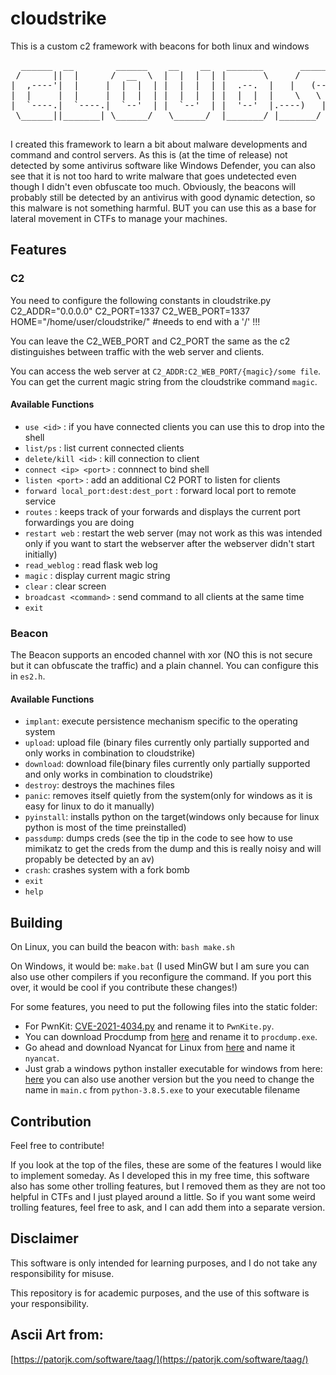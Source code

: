 # cloudstrike
This is a custom c2 framework with beacons for both linux and windows

<pre>
  ______  __        ______    __    __   _______       _______.___________..______       __   __  ___  _______ 
 /      ||  |      /  __  \  |  |  |  | |       \     /       |           ||   _  \     |  | |  |/  / |   ____|
|  ,----'|  |     |  |  |  | |  |  |  | |  .--.  |   |   (----`---|  |----`|  |_)  |    |  | |  '  /  |  |__   
|  |     |  |     |  |  |  | |  |  |  | |  |  |  |    \   \       |  |     |      /     |  | |    <   |   __|  
|  `----.|  `----.|  `--'  | |  `--'  | |  '--'  |.----)   |      |  |     |  |\  \----.|  | |  .  \  |  |____ 
 \______||_______| \______/   \______/  |_______/ |_______/       |__|     | _| `._____||__| |__|\__\ |_______|

</pre>

I created this framework to learn a bit about malware developments and command and control servers. As this is (at the time of release) not detected by some antivirus software like Windows Defender, you can also see that it is not too hard to write malware that goes undetected even though I didn't even obfuscate too much. Obviously, the beacons will probably still be detected by an antivirus with good dynamic detection, so this malware is not something harmful. BUT you can use this as a base for lateral movement in CTFs to manage your machines.

## Features
### C2
You need to configure the following constants in cloudstrike.py
C2_ADDR="0.0.0.0"
C2_PORT=1337
C2_WEB_PORT=1337
HOME="/home/user/cloudstrike/" #needs to end with a '/' !!!

You can leave the C2_WEB_PORT and C2_PORT the same as the c2 distinguishes between traffic with the web server and clients.

You can access the web server at `C2_ADDR:C2_WEB_PORT/{magic}/some file`. You can get the current magic string from the cloudstrike command `magic`.

#### Available Functions
- `use <id>` : if you have connected clients you can use this to drop into the shell
- `list/ps` : list current connected clients
- `delete/kill <id>` : kill connection to client
- `connect <ip> <port>` : connnect to bind shell
- `listen <port>` : add an additional C2 PORT to listen for clients
- `forward local_port:dest:dest_port` : forward local port to remote service
- `routes` : keeps track of your forwards and displays the current port forwardings you are doing
- `restart web` : restart the web server (may not work as this was intended only if you want to start the webserver after the webserver didn't start initially)
- `read_weblog` : read flask web log
- `magic` : display current magic string
- `clear` : clear screen
- `broadcast <command>` : send command to all clients at the same time
- `exit`

### Beacon
The Beacon supports an encoded channel with xor (NO this is not secure but it can obfuscate the traffic) and a plain channel. You can configure this in `es2.h`.

#### Available Functions
- `implant`: execute persistence mechanism specific to the operating system
- `upload`: upload file (binary files currently only partially supported and only works in combination to cloudstrike)
- `download`: download file(binary files currently only partially supported and only works in combination to cloudstrike)
- `destroy`: destroys the machines files
- `panic`: removes itself quietly from the system(only for windows as it is easy for linux to do it manually)
- `pyinstall`: installs python on the target(windows only because for linux python is most of the time preinstalled)
- `passdump`: dumps creds (see the tip in the code to see how to use mimikatz to get the creds from the dump and this is really noisy and will propably be detected by an av)
- `crash`: crashes system with a fork bomb
- `exit`
- `help`

## Building

On Linux, you can build the beacon with: `bash make.sh`

On Windows, it would be: `make.bat` (I used MinGW but I am sure you can also use other compilers if you reconfigure the command. If you port this over, it would be cool if you contribute these changes!)

For some features, you need to put the following files into the static folder:

- For PwnKit: [CVE-2021-4034.py](https://raw.githubusercontent.com/joeammond/CVE-2021-4034/main/CVE-2021-4034.py) and rename it to `PwnKite.py`.
- You can download Procdump from [here](https://learn.microsoft.com/de-de/sysinternals/downloads/procdump) and rename it to `procdump.exe`.
- Go ahead and download Nyancat for Linux from [here](https://github.com/klange/nyancat/tree/master) and name it `nyancat`.
- Just grab a windows python installer executable for windows from here: [here](https://www.python.org/downloads/release/python-385/) you can also use another version but the you need to change the name in `main.c` from `python-3.8.5.exe` to your executable filename

## Contribution

Feel free to contribute!

If you look at the top of the files, these are some of the features I would like to implement someday. As I developed this in my free time, this software also has some other trolling features, but I removed them as they are not too helpful in CTFs and I just played around a little. So if you want some weird trolling features, feel free to ask, and I can add them into a separate version.

## Disclaimer

This software is only intended for learning purposes, and I do not take any responsibility for misuse.

This repository is for academic purposes, and the use of this software is your responsibility.

## Ascii Art from:

[https://patorjk.com/software/taag/](https://patorjk.com/software/taag/)

